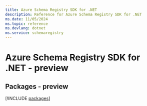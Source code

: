 ```yaml
---
title: Azure Schema Registry SDK for .NET
description: Reference for Azure Schema Registry SDK for .NET
ms.date: 11/05/2024
ms.topic: reference
ms.devlang: dotnet
ms.service: schemaregistry
---
```

# Azure Schema Registry SDK for .NET - preview
## Packages - preview
[!INCLUDE [packages](schema-registry-index.md)]